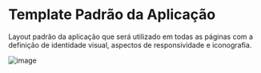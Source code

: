 # Template Padrão da Aplicação


Layout padrão da aplicação que será utilizado em todas as páginas com a definição de identidade visual, aspectos de responsividade e iconografia.

![image](https://github.com/ICEI-PUC-Minas-PMV-ADS/pmv-ads-2023-2-e4-proj-infra-t4-decorarqui/assets/60409021/645799c8-2019-4134-967e-72454bd0ecc5)


